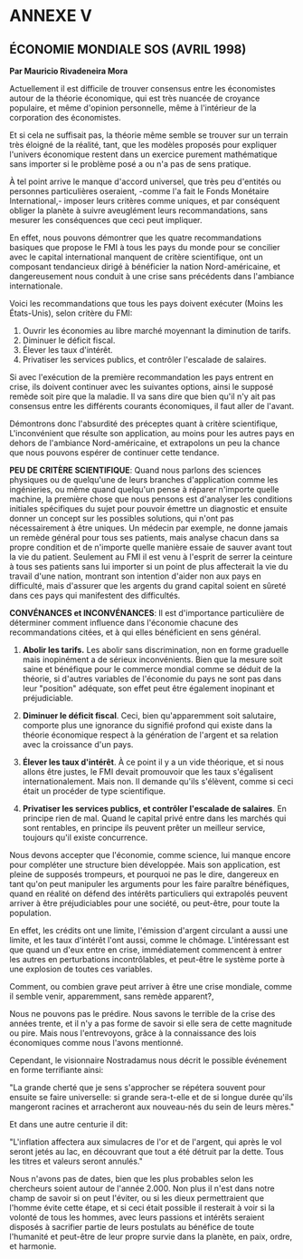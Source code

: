 # ANNEXE V

## ÉCONOMIE MONDIALE SOS (AVRIL 1998)

**Par Mauricio Rivadeneira Mora**

Actuellement il est difficile de trouver consensus entre les économistes autour de la théorie économique, qui est très nuancée de croyance populaire, et même d'opinion personnelle, même à l'intérieur de la corporation des économistes.

Et si cela ne suffisait pas, la théorie même semble se trouver sur un terrain très éloigné de la réalité, tant, que les modèles proposés pour expliquer l'univers économique restent dans un exercice purement mathématique sans importer si le problème posé a ou n'a pas de sens pratique.

À tel point arrive le manque d'accord universel, que très peu d'entités ou personnes particulières oseraient, -comme l'a fait le Fonds Monétaire International,- imposer leurs critères comme uniques, et par conséquent obliger la planète à suivre aveuglément leurs recommandations, sans mesurer les conséquences que ceci peut impliquer.

En effet, nous pouvons démontrer que les quatre recommandations basiques que propose le FMI à tous les pays du monde pour se concilier avec le capital international manquent de critère scientifique, ont un composant tendancieux dirigé à bénéficier la nation Nord-américaine, et dangereusement nous conduit à une crise sans précédents dans l'ambiance internationale.

Voici les recommandations que tous les pays doivent exécuter (Moins les États-Unis), selon critère du FMI:

1. Ouvrir les économies au libre marché moyennant la diminution de tarifs.
2. Diminuer le déficit fiscal.
3. Élever les taux d'intérêt.
4. Privatiser les services publics, et contrôler l'escalade de salaires.

Si avec l'exécution de la première recommandation les pays entrent en crise, ils doivent continuer avec les suivantes options, ainsi le supposé remède soit pire que la maladie. Il va sans dire que bien qu'il n'y ait pas consensus entre les différents courants économiques, il faut aller de l'avant.

Démontrons donc l'absurdité des préceptes quant à critère scientifique, L'inconvénient que résulte son application, au moins pour les autres pays en dehors de l'ambiance Nord-américaine, et extrapolons un peu la chance que nous pouvons espérer de continuer cette tendance.

**PEU DE CRITÈRE SCIENTIFIQUE**: Quand nous parlons des sciences physiques ou de quelqu'une de leurs branches d'application comme les ingénieries, ou même quand quelqu'un pense à réparer n'importe quelle machine, la première chose que nous pensons est d'analyser les conditions initiales spécifiques du sujet pour pouvoir émettre un diagnostic et ensuite donner un concept sur les possibles solutions, qui n'ont pas nécessairement à être uniques. Un médecin par exemple, ne donne jamais un remède général pour tous ses patients, mais analyse chacun dans sa propre condition et de n'importe quelle manière essaie de sauver avant tout la vie du patient. Seulement au FMI il est venu à l'esprit de serrer la ceinture à tous ses patients sans lui importer si un point de plus affecterait la vie du travail d'une nation, montrant son intention d'aider non aux pays en difficulté, mais d'assurer que les argents du grand capital soient en sûreté dans ces pays qui manifestent des difficultés.

**CONVÉNANCES et INCONVÉNANCES**: Il est d'importance particulière de déterminer comment influence dans l'économie chacune des recommandations citées, et à qui elles bénéficient en sens général.

1. **Abolir les tarifs.** Les abolir sans discrimination, non en forme graduelle mais inopinément a de sérieux inconvénients. Bien que la mesure soit saine et bénéfique pour le commerce mondial comme se déduit de la théorie, si d'autres variables de l'économie du pays ne sont pas dans leur "position" adéquate, son effet peut être également inopinant et préjudiciable.

2. **Diminuer le déficit fiscal**. Ceci, bien qu'apparemment soit salutaire, comporte plus une ignorance du signifié profond qui existe dans la théorie économique respect à la génération de l'argent et sa relation avec la croissance d'un pays.

3. **Élever les taux d'intérêt**. À ce point il y a un vide théorique, et si nous allons être justes, le FMI devait promouvoir que les taux s'égalisent internationalement. Mais non. Il demande qu'ils s'élèvent, comme si ceci était un procéder de type scientifique.

4. **Privatiser les services publics, et contrôler l'escalade de salaires**. En principe rien de mal. Quand le capital privé entre dans les marchés qui sont rentables, en principe ils peuvent prêter un meilleur service, toujours qu'il existe concurrence.

Nous devons accepter que l'économie, comme science, lui manque encore pour compléter une structure bien développée. Mais son application, est pleine de supposés trompeurs, et pourquoi ne pas le dire, dangereux en tant qu'on peut manipuler les arguments pour les faire paraître bénéfiques, quand en réalité on défend des intérêts particuliers qui extrapolés peuvent arriver à être préjudiciables pour une société, ou peut-être, pour toute la population.

En effet, les crédits ont une limite, l'émission d'argent circulant a aussi une limite, et les taux d'intérêt l'ont aussi, comme le chômage. L'intéressant est que quand un d'eux entre en crise, immédiatement commencent à entrer les autres en perturbations incontrôlables, et peut-être le système porte à une explosion de toutes ces variables.

Comment, ou combien grave peut arriver à être une crise mondiale, comme il semble venir, apparemment, sans remède apparent?,

Nous ne pouvons pas le prédire. Nous savons le terrible de la crise des années trente, et il n'y a pas forme de savoir si elle sera de cette magnitude ou pire. Mais nous l'entrevoyons, grâce à la connaissance des lois économiques comme nous l'avons mentionné.

Cependant, le visionnaire Nostradamus nous décrit le possible événement en forme terrifiante ainsi:

"La grande cherté que je sens s'approcher se répétera souvent pour ensuite se faire universelle: si grande sera-t-elle et de si longue durée qu'ils mangeront racines et arracheront aux nouveau-nés du sein de leurs mères."

Et dans une autre centurie il dit:

"L'inflation affectera aux simulacres de l'or et de l'argent, qui après le vol seront jetés au lac, en découvrant que tout a été détruit par la dette. Tous les titres et valeurs seront annulés."

Nous n'avons pas de dates, bien que les plus probables selon les chercheurs soient autour de l'année 2.000. Non plus il n'est dans notre champ de savoir si on peut l'éviter, ou si les dieux permettraient que l'homme évite cette étape, et si ceci était possible il resterait à voir si la volonté de tous les hommes, avec leurs passions et intérêts seraient disposés à sacrifier partie de leurs postulats au bénéfice de toute l'humanité et peut-être de leur propre survie dans la planète, en paix, ordre, et harmonie.
